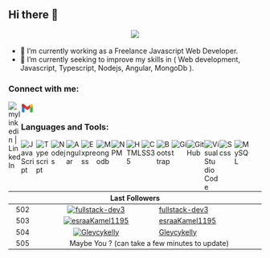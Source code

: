 ## Hi there 👋

<p align="center">
  <img src="https://komarev.com/ghpvc/?username=esraaKamel1195">
</p>

- 🔭 I’m currently working as a Freelance Javascript Web Developer.
- 🌱 I’m currently seeking to improve my skills in ( Web development, Javascript, Typescript, Nodejs, Angular, MongoDb ).


### Connect with me:

  [<img align="left" alt="mylinkedin | LinkedIn" width="25" src="https://www.svgrepo.com/show/299484/linkedin.svg" />][linkedin]
  [<img align="left" alt="myemail | Email" width="25" src="./icons8-gmail.svg" />][email]

  <br>


### Languages and Tools:

[<img align="left" alt="JavaScript" width="30px" src="https://www.svgrepo.com/show/349419/javascript.svg" />][javascipt]
[<img align="left" alt="Typescript" width="30px" src="https://www.svgrepo.com/show/439022/typescript.svg" />][typescipt] 
[<img align="left" alt="Nodejs" width="30px" src="https://www.svgrepo.com/show/452075/node-js.svg" />][nodejs]
[<img align="left" alt="Angular" width="30px" src="https://www.svgrepo.com/show/452156/angular.svg" />][angular]
[<img align="left" alt="Express" width="30px" src="https://www.svgrepo.com/show/376367/express.svg" />][express]
[<img align="left" alt="Mongodb" width="30px" src="https://www.svgrepo.com/show/331488/mongodb.svg" />][mongodb]
[<img align="left" alt="NPM" width="30px" src="https://www.svgrepo.com/show/439240/npm.svg" />][npm]
[<img align="left" alt="HTML5" width="30px" src="https://www.svgrepo.com/show/120930/html.svg" />][html]
[<img align="left" alt="CSS3" width="30px" src="https://www.svgrepo.com/show/134149/css.svg" />][css]
[<img align="left" alt="Bootstrap" width="30px" src="https://www.svgrepo.com/show/353498/bootstrap.svg" />][bootstrap]
[<img align="left" alt="Git" width="30px" src="https://www.svgrepo.com/show/373623/git.svg" />][git]
[<img align="left" alt="GitHub" width="35px" src="https://www.svgrepo.com/show/312259/github.svg" />][github]
[<img align="left" alt="Visual Studio Code" width="30px" src="https://www.svgrepo.com/show/331782/visual-studio.svg" />][vs]
[<img align="left" alt="Scss" width="30px" src="https://www.svgrepo.com/show/373882/ng-component-scss.svg" />][scss]
[<img align="left" alt="MySQL" width="30px" src="https://www.svgrepo.com/show/294240/mysql.svg" />][MySQL]

<table align="center">
  <thead>
    <tr>
      <th colspan="3" width="512">Last Followers</th>
    </tr>
  </thead>
  <tbody>
    <tr>
      <td align="center">502</td>
      <td align="center">
        <a href="https://github.com/fullstack-dev3" target="_blank">
          <img src="https://avatars.githubusercontent.com/u/40275927?u=7283906582b653a43e5112b4fa128a31b1d8bc93&v=4" alt="fullstack-dev3" width="40" height="40"/>
        </a>
      </td>
      <td>
        <a href="https://github.com/fullstack-dev3" target="_blank">fullstack-dev3</a>
      </td>
    </tr>
    <tr>
      <td align="center">503</td>
      <td align="center">
        <a href="https://github.com/esraaKamel1195" target="_blank">
          <img src="https://avatars.githubusercontent.com/u/54186712?u=662e6e0beb6f2671db6ba2393fa66c05ab29b778&v=4" alt="esraaKamel1195" width="40" height="40"/>
        </a>
      </td>
      <td>
        <a href="https://github.com/esraaKamel1195" target="_blank">esraaKamel1195</a>
      </td>
    </tr>
    <tr>
      <td align="center">504</td>
      <td align="center">
        <a href="https://github.com/Gleycykelly" target="_blank">
          <img src="https://avatars.githubusercontent.com/u/50642872?u=f2e7f3507954b3bce278834edd1908c591f40835&v=4" alt="Gleycykelly" width="40" height="40"/>
        </a>
      </td>
      <td>
        <a href="https://github.com/Gleycykelly" target="_blank">Gleycykelly</a>
      </td>
    </tr>
    <tr>
      <td align="center">505</td>
      <td align="center" colspan="2">Maybe You ? (can take a few minutes to update)</td>
    </tr>
  </tbody>
</table>

<!-- **esraaKamel1195/esraaKamel1195** is a ✨ _special_ ✨ repository because its `README.md` (this file) appears on your GitHub profile. -->

[linkedin]: https://www.linkedin.com/in/esraa-kamel-329961129/
[email]: esraa.kamel1811@gmail.com
[bootstrap]: https://getbootstrap.com/
[github]: https://github.com/esraaKamel1195
[vs]: https://visualstudio.microsoft.com/
[html]: https://developer.mozilla.org/en-US/docs/Web/HTML
[css]: https://developer.mozilla.org/en-US/docs/Web/CSS 
[javascipt]: https://developer.mozilla.org/en-US/docs/Web/JavaScript.svg
[git]: https://git-scm.com/
[nodejs]: https://nodejs.org/en
[angular]: https://angular.dev/
[mongodb]: https://www.mongodb.com/
[npm]: https://www.npmjs.com/
[express]: https://expressjs.com/
[MySQL]: https://www.mysql.com/
[sql]: https://www.mysql.com/

[typescipt]: https://www.svgrepo.com/show/439022/typescript.svg
[scss]: https://www.svgrepo.com/show/373882/ng-component-scss.svg
[ecmascript]: https://www.svgrepo.com/show/294240/ecmascript.svg
[rxjs]: https://www.svgrepo.com/show/294240/rxjs.svg
[ngrx]: https://www.svgrepo.com/show/294240/ngrx.svg

<!-- Here are some ideas to get you started:
- 👯 I’m looking to collaborate on ...
- 🤔 I’m looking for help with ...
- 💬 Ask me about ...
- 😄 Pronouns: ...
- ⚡ Fun fact: ... -->
